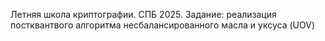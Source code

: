 Летняя школа криптографии. СПБ 2025. 
Задание: реализация постквантвого алгоритма несбалансированного масла и уксуса (UOV)
